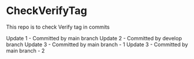 # CheckVerifyTag
This repo is to check Verify tag in commits

Update 1 - Committed by main branch
Update 2 - Committed by develop branch
Update 3 - Committed by main branch - 1
Update 3 - Committed by main branch - 2
